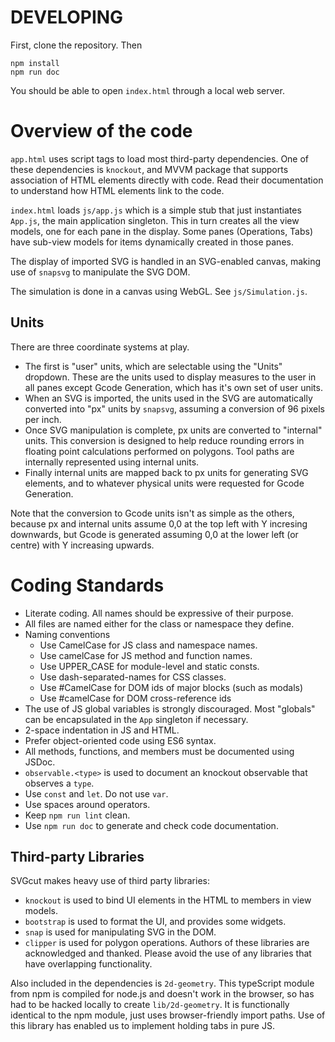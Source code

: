 # DEVELOPING

First, clone the repository. Then
```
npm install
npm run doc
```
You should be able to open `index.html` through a local web server.

# Overview of the code
`app.html` uses script tags to load most third-party dependencies.
One of these dependencies is `knockout`, and MVVM package that supports
association of HTML elements directly with code. Read their documentation
to understand how HTML elements link to the code.

`index.html` loads `js/app.js` which is a simple stub that just instantiates
`App.js`, the main application singleton. This in turn creates all the view models, one for each pane in the display. Some panes (Operations, Tabs) have sub-view models for items dynamically created in those panes.

The display of imported SVG is handled in an SVG-enabled canvas, making use of `snapsvg` to manipulate the SVG DOM.

The simulation is done in a canvas using WebGL. See `js/Simulation.js`.

## Units
There are three coordinate systems at play.
- The first is "user" units, which are selectable using the "Units" dropdown. These are the units used to display measures to the user in all panes except Gcode Generation, which has it's own set of user units.
- When an SVG is imported, the units used in the SVG are automatically converted into "px" units by `snapsvg`, assuming a conversion of 96 pixels per inch.
- Once SVG manipulation is complete, px units are converted to "internal" units. This conversion is designed to help reduce rounding errors in floating point calculations performed on polygons. Tool paths are internally represented using internal units.
- Finally internal units are mapped back to px units for generating SVG elements, and to whatever physical units were requested for Gcode Generation.

Note that the conversion to Gcode units isn't as simple as the others, because px and internal units assume 0,0 at the top left with Y incresing downwards, but Gcode is generated assuming 0,0 at the lower left (or centre) with Y increasing upwards.

# Coding Standards
+ Literate coding. All names should be expressive of their purpose.
+ All files are named either for the class or namespace they define.
+ Naming conventions
    + Use CamelCase for JS class and namespace names.
    + Use camelCase for JS method and function names.
    + Use UPPER_CASE for module-level and static consts.
    + Use dash-separated-names for CSS classes.
    + Use #CamelCase for DOM ids of major blocks (such as modals)
    + Use #camelCase for DOM cross-reference ids
+ The use of JS global variables is strongly discouraged. Most "globals" can be encapsulated in the `App` singleton if necessary.
+ 2-space indentation in JS and HTML.
+ Prefer object-oriented code using ES6 syntax.
+ All methods, functions, and members must be documented using JSDoc.
+ `observable.<type>` is used to document an knockout observable that observes a `type`.
+ Use `const` and `let`. Do not use `var`.
+ Use spaces around operators.
+ Keep `npm run lint` clean.
+ Use `npm run doc` to generate and check code documentation.

## Third-party Libraries
SVGcut makes heavy use of third party libraries:
+ `knockout` is used to bind UI elements in the HTML to members in view models.
+ `bootstrap` is used to format the UI, and provides some widgets.
+ `snap` is used for manipulating SVG in the DOM.
+ `clipper` is used for polygon operations.
Authors of these libraries are acknowledged and thanked. Please avoid the use of any libraries that have overlapping functionality.

Also included in the dependencies is `2d-geometry`. This typeScript module from npm is compiled for node.js and doesn't work in the browser, so has had to be hacked locally to create `lib/2d-geometry`. It is functionally identical to the npm module, just uses browser-friendly import paths. Use of this library has enabled us to implement holding tabs in pure JS.
